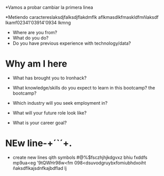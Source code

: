 *Vamos a probar cambiar la primera linea

*Metiendo caractereslaksdjfalksdjflakdmflk aflkmasdlkfmaskldfmñlaksdf lkamf02341'03914'0934 lkmng

* Where are you from?
* What do you do?
* Do you have previous experience with technology/data?

# Why am I here

* What has brought you to Ironhack?
* What knowledge/skills do you expect to learn in this bootcamp?
 the bootcamp?

* Which industry will you seek employment in?
* What will your future role look like?
* What is your career goal?

# NEw line-+´`´+.

* create new lines qith symbols #@%$fsczhjhjkdgvxz  bhiu fxddfs mp9ua<eg '9tQWHr98w<fm 098<dsuvodgruybxfomiubhdxoiht
ñaksdflkajsdnfkajbdflad
lj